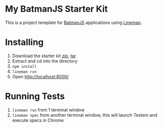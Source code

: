 # My BatmanJS Starter Kit

This is a project template for [BatmanJS](http://batmanjs.org/) applications using [Lineman](http://www.linemanjs.com).

# Installing

1. Download the starter kit [zip], [tar]
2. Extract and cd into the directory
3. `npm install`
4. `lineman run`
5. Open <http://localhost:8000/>

[zip]: https://github.com/pseudomuto/batman-starterkit/archive/0.2.0.zip
[tar]: https://github.com/pseudomuto/batman-starterkit/archive/0.2.0.tar.gz

# Running Tests

1. `lineman run` from 1 terminal window
2. `lineman spec` from another terminal window, this will launch Testem and execute specs in Chrome
